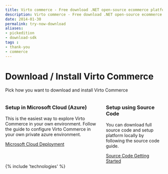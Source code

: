 ```yaml
---
title: Virto commerce - Free download .NET open-source ecommerce platform
description: Virto commerce - Free download .NET open-source ecommerce platform
date: 2014-01-30
permalink: try-now-download
aliases: 
- pickedition
- download-sdk
tags : 
- thank-you
- commerce
---
```

<div class="try-now download responsive">
    <h1 class="head-title">Download / Install Virto Commerce</h1>
    <p class="text">Pick how you want to download and install Virto Commerce</p>
    <div class="columns clearfix">
        <div class="column">
            <div class="block">
                <h3 class="title">Setup in Microsoft Cloud (Azure)</h3>
                <p class="text">This is the easiest way to explore Virto Commerce in your own environment. Follow the guide to configure Virto Commerce in your own private azure environment.</p>
                <a class="button fill" target="_blank" rel="nofollow" href="https://virtocommerce.com/docs/vc2devguide/deployment/platform-deployment/deploy-from-github-to-microsoft-azure">Microsoft Cloud Deployment</a>
            </div>
        </div>
        <div class="column">
            <div class="block">
                <h3 class="title">Setup using Source Code</h3>
                <p class="text">You can download full source code and setup platform locally by following the source code guide.</p>
                <a class="button fill" target="_blank" rel="nofollow" href="https://virtocommerce.com/docs/vc2devguide/deployment/platform-deployment/deploy-from-source-code">Source Code Getting Started</a>
            </div>
        </div>
    </div>
</div>
{% include 'technologies' %}
